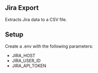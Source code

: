 ## Jira Export

Extracts Jira data to a CSV file.

## Setup

Create a .env with the following parameters:

 - JIRA_HOST
 - JIRA_USER_ID
 - JIRA_API_TOKEN
